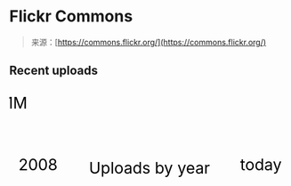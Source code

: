 <!--yml
category: 未分类
date: 2024-05-29 12:39:03
-->

# Flickr Commons

> 来源：[https://commons.flickr.org/](https://commons.flickr.org/)

## Recent uploads

<svg xmlns="http://www.w3.org/2000/svg" viewBox="0 0 250 100" class="bar_graph"><text x="16" y="14.8" text-anchor="end" dominant-baseline="middle" class="axis_label">1M</text> <text x="25.64516129032258" y="63" text-anchor="middle" dominant-baseline="hanging" class="axis_label">2008</text> <text x="224.3548387096774" y="63" text-anchor="middle" dominant-baseline="hanging" class="axis_label">today</text> <text x="125.0" y="66" text-anchor="middle" dominant-baseline="hanging" class="title">Uploads by year</text> <rect x="20.0" y="57.206157939194654" class="bar"><title>2008: 17,627 uploads</title></rect> <rect x="32.41935483870968" y="56.72153012865819" class="bar"><title>2009: 28,388 uploads</title></rect> <rect x="44.83870967741936" y="52.42765837252132" class="bar"><title>2010: 123,732 uploads</title></rect> <rect x="57.25806451612903" y="56.564626189255804" class="bar"><title>2011: 31,872 uploads</title></rect> <rect x="69.67741935483872" y="54.73865884623926" class="bar"><title>2012: 72,417 uploads</title></rect> <rect x="82.09677419354838" y="14.363636363636367" class="bar"><title>2013: 968,931 uploads</title></rect> <rect x="94.51612903225806" y="55.36510367892788" class="bar"><title>2014: 58,507 uploads</title></rect> <rect x="106.93548387096774" y="54.5586066218619" class="bar"><title>2015: 76,415 uploads</title></rect> <rect x="119.35483870967742" y="54.71312367584858" class="bar"><title>2016: 72,984 uploads</title></rect> <rect x="131.7741935483871" y="54.575855246658435" class="bar"><title>2017: 76,032 uploads</title></rect> <rect x="144.19354838709677" y="54.6259798403883" class="bar"><title>2018: 74,919 uploads</title></rect> <rect x="156.61290322580646" y="56.902438028939294" class="bar"><title>2019: 24,371 uploads</title></rect> <rect x="169.03225806451613" y="55.342000429526784" class="bar"><title>2020: 59,020 uploads</title></rect> <rect x="181.45161290322582" y="55.320203211768245" class="bar"><title>2021: 59,504 uploads</title></rect> <rect x="193.8709677419355" y="57.04380469535264" class="bar"><title>2022: 21,232 uploads</title></rect> <rect x="206.29032258064518" y="56.3288649599873" class="bar"><title>2023: 37,107 uploads</title></rect> <rect x="218.70967741935485" y="56.78494021668303" class="bar"><title>2024: 26,980 uploads</title></rect></svg>